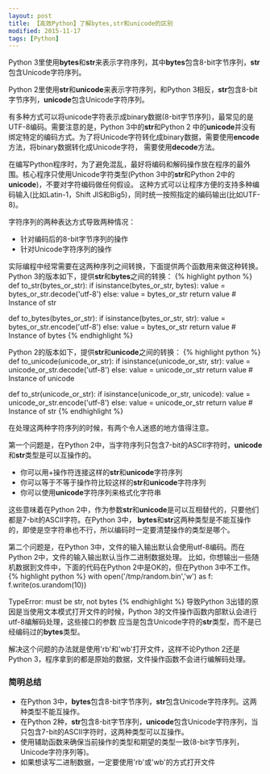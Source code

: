 ```yaml
---
layout: post
title: 【高效Python】了解bytes,str和unicode的区别
modified: 2015-11-17
tags: [Python]
---
```


Python 3里使用**bytes**和**str**来表示字符序列，其中**bytes**包含8-bit字节序列，**str**包含Unicode字符序列。

Python 2里使用**str**和**unicode**来表示字符序列，和Python 3相反，**str**包含8-bit字节序列，**unicode**包含Unicode字符序列。

有多种方式可以将unicode字符表示成binary数据(8-bit字节序列)，最常见的是UTF-8编码。需要注意的是，Python 3中的**str**和Python 2
中的**unicode**并没有绑定特定的编码方式。为了将Unicode字符转化成binary数据，需要使用**encode**方法，将binary数据转化成Unicode字符，
需要使用**decode**方法。

在编写Python程序时，为了避免混乱，最好将编码和解码操作放在程序的最外围。核心程序只使用Unicode字符类型(Python 3中的**str**和Python 2中的**unicode**)，不要对字符编码做任何假设。
这种方式可以让程序方便的支持多种编码输入(比如Latin-1，Shift JIS和Big5)，同时统一按照指定的编码输出(比如UTF-8)。

字符序列的两种表达方式导致两种情况：
* 针对编码后的8-bit字节序列的操作
* 针对Unicode字符序列的操作

实际编程中经常需要在这两种序列之间转换，下面提供两个函数用来做这种转换。
Python 3的版本如下，提供**str**和**bytes**之间的转换：
{% highlight python %}
def to_str(bytes_or_str):
    if isinstance(bytes_or_str, bytes):
        value = bytes_or_str.decode('utf-8')
    else:
        value = bytes_or_str
    return value # Instance of str
	
def to_bytes(bytes_or_str):
    if isinstance(bytes_or_str, str):
        value = bytes_or_str.encode('utf-8')
    else:
        value = bytes_or_str
    return value # Instance of bytes
{% endhighlight %}

Python 2的版本如下，提供**str**和**unicode**之间的转换：
{% highlight python %}
def to_unicode(unicode_or_str):
    if isinstance(unicode_or_str, str):
        value = unicode_or_str.decode('utf-8')
    else:
        value = unicode_or_str
    return value # Instance of unicode

def to_str(unicode_or_str):
    if isinstance(unicode_or_str, unicode):
        value = unicode_or_str.encode('utf-8')
    else:
        value = unicode_or_str
    return value # Instance of str
{% endhighlight %}

在处理这两种字符序列的时候，有两个令人迷惑的地方值得注意。

第一个问题是，在Python 2中，当字符序列只包含7-bit的ASCII字符时，**unicode**和**str**类型是可以互操作的。
* 你可以用+操作符连接这样的**str**和**unicode**字符序列
* 你可以等于不等于操作符比较这样的**str**和**unicode**字符序列
* 你可以使用**unicode**字符序列来格式化字符串

这些意味着在Python 2中，作为参数**str**和**unicode**是可以互相替代的，只要他们都是7-bit的ASCII字符。在Python 3中，
**bytes**和**str**这两种类型是不能互操作的，即使是空字符串也不行，所以编码时一定要清楚操作的类型是哪个。

第二个问题是，在Python 3中，文件的输入输出默认会使用utf-8编码。而在Python 2中，文件的输入输出默认当作二进制数据处理。
比如，你想输出一些随机数据到文件中，下面的代码在Python 2中是OK的，但在Python 3中不工作。
{% highlight python %}
with open('/tmp/random.bin','w') as f:
    f.write(os.urandom(10))
>>>
TypeError: must be str, not bytes
{% endhighlight %}
导致Python 3出错的原因是当使用文本模式打开文件的时候，Python 3的文件操作函数内部默认会进行utf-8编解码处理，这些接口的参数
应当是包含Unicode字符的**str**类型，而不是已经编码过的**bytes**类型。

解决这个问题的办法就是使用'rb'和'wb'打开文件，这样不论Python 2还是Python 3，程序拿到的都是原始的数据，文件操作函数不会进行编解码处理。

### 简明总结
* 在Python 3中，**bytes**包含8-bit字节序列，**str**包含Unicode字符序列。这两种类型不能互操作。
* 在Python 2种，**str**包含8-bit字节序列，**unicode**包含Unicode字符序列，当只包含7-bit的ASCII字符时，这两种类型可以互操作。
* 使用辅助函数来确保当前操作的类型和期望的类型一致(8-bit字节序列，Unicode字符序列等)。
* 如果想读写二进制数据，一定要使用'rb'或'wb'的方式打开文件